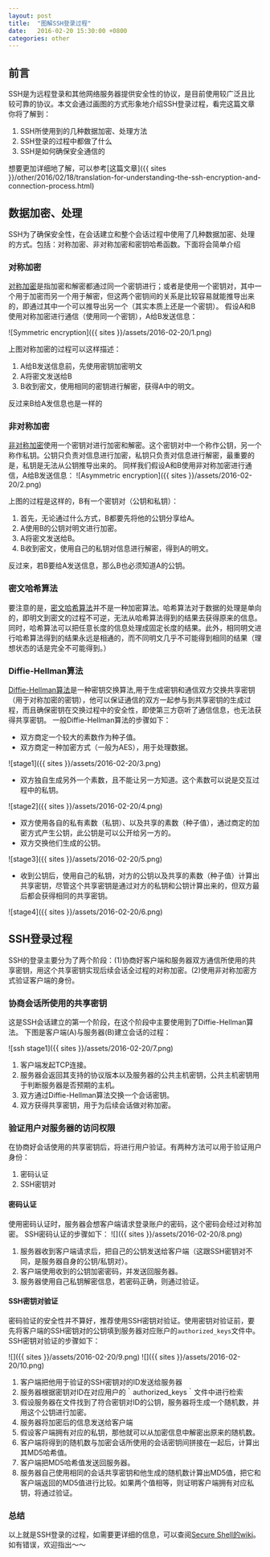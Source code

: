 ```yaml
---
layout: post
title:  "图解SSH登录过程"
date:   2016-02-20 15:30:00 +0800
categories: other
---
```

## 前言
SSH是为远程登录和其他网络服务器提供安全性的协议，是目前使用较广泛且比较可靠的协议。本文会通过画图的方式形象地介绍SSH登录过程，看完这篇文章你将了解到：

1. SSH所使用到的几种数据加密、处理方法
2. SSH登录的过程中都做了什么
3. SSH是如何确保安全通信的

想要更加详细地了解，可以参考[这篇文章]({{ sites }}/other/2016/02/18/translation-for-understanding-the-ssh-encryption-and-connection-process.html)

## 数据加密、处理
SSH为了确保安全性，在会话建立和整个会话过程中使用了几种数据加密、处理的方式。包括：对称加密、非对称加密和密钥哈希函数。下面将会简单介绍

### 对称加密
[对称加密](https://en.wikipedia.org/wiki/Symmetric-key_algorithm)是指加密和解密都通过同一个密钥进行；或者是使用一个密钥对，其中一个用于加密而另一个用于解密，但这两个密钥间的关系是比较容易就能推导出来的，即通过其中一个可以推导出另一个（其实本质上还是一个密钥）。
假设A和B使用对称加密进行通信（使用同一个密钥），A给B发送信息：

![Symmetric encryption]({{ sites }}/assets/2016-02-20/1.png)

上图对称加密的过程可以这样描述：

1. A给B发送信息前，先使用密钥加密明文
2. A将密文发送给B
3. B收到密文，使用相同的密钥进行解密，获得A中的明文。

反过来B给A发信息也是一样的
### 非对称加密
[非对称加密](https://en.wikipedia.org/wiki/Public-key_cryptography)使用一个密钥对进行加密和解密。这个密钥对中一个称作公钥，另一个称作私钥。公钥只负责对信息进行加密，私钥只负责对信息进行解密，最重要的是，私钥是无法从公钥推导出来的。
同样我们假设A和B使用非对称加密进行通信，A给B发送信息：
![Asymmetric encryption]({{ sites }}/assets/2016-02-20/2.png)

上图的过程是这样的，B有一个密钥对（公钥和私钥）：

1. 首先，无论通过什么方式，B都要先将他的公钥分享给A。
2. A使用B的公钥对明文进行加密。
3. A将密文发送给B。
4. B收到密文，使用自己的私钥对信息进行解密，得到A的明文。

反过来，若B要给A发送信息，那么B也必须知道A的公钥。

### 密文哈希算法
要注意的是，[密文哈希算法](https://en.wikipedia.org/wiki/Cryptographic_hash_function)并不是一种加密算法。哈希算法对于数据的处理是单向的，即明文到密文的过程不可逆，无法从哈希算法得到的结果去获得原来的信息。同时，哈希算法可以把任意长度的信息处理成固定长度的结果。此外，相同明文进行哈希算法得到的结果永远是相通的，而不同明文几乎不可能得到相同的结果（理想状态的话是完全不可能得到。）

### Diffie-Hellman算法
[Diffie-Hellman算法](https://en.wikipedia.org/wiki/Diffie%E2%80%93Hellman_key_exchange)是一种密钥交换算法,用于生成密钥和通信双方交换共享密钥（用于对称加密的密钥），他可以保证通信的双方一起参与到共享密钥的生成过程，而且确保密钥在交换过程中的安全性，即使第三方窃听了通信信息，也无法获得共享密钥。
一般Diffie-Hellman算法的步骤如下：

* 双方商定一个较大的素数作为种子值。
* 双方商定一种加密方式（一般为AES），用于处理数据。

![stage1]({{ sites }}/assets/2016-02-20/3.png)

* 双方独自生成另外一个素数，且不能让另一方知道。这个素数可以说是交互过程中的私钥。

![stage2]({{ sites }}/assets/2016-02-20/4.png)

* 双方使用各自的私有素数（私钥）、以及共享的素数（种子值），通过商定的加密方式产生公钥，此公钥是可以公开给另一方的。
* 双方交换他们生成的公钥。

![stage3]({{ sites }}/assets/2016-02-20/5.png)

* 收到公钥后，使用自己的私钥，对方的公钥以及共享的素数（种子值）计算出共享密钥，尽管这个共享密钥是通过对方的私钥和公钥计算出来的，但双方最后都会获得相同的共享密钥。

![stage4]({{ sites }}/assets/2016-02-20/6.png)

## SSH登录过程
SSH的登录主要分为了两个阶段：(1)协商好客户端和服务器双方通信所使用的共享密钥，用这个共享密钥实现后续会话全过程的对称加密。(2)使用非对称加密方式验证客户端的身份。

### 协商会话所使用的共享密钥
这是SSH会话建立的第一个阶段，在这个阶段中主要使用到了Diffie-Hellman算法。
下图是客户端(A)与服务器(B)建立会话的过程：

![ssh stage1]({{ sites }}/assets/2016-02-20/7.png)

1. 客户端发起TCP连接。
2. 服务器会返回其支持的协议版本以及服务器的公共主机密钥，公共主机密钥用于判断服务器是否预期的主机。
3. 双方通过Diffie-Hellman算法交换一个会话密钥。
4. 双方获得共享密钥，用于为后续会话做对称加密。

### 验证用户对服务器的访问权限
在协商好会话使用的共享密钥后，将进行用户验证。有两种方法可以用于验证用户身份：

1. 密码认证
2. SSH密钥对

#### 密码认证
使用密码认证时，服务器会想客户端请求登录账户的密码，这个密码会经过对称加密。
SSH密码认证的步骤如下：
![]({{ sites }}/assets/2016-02-20/8.png)

1. 服务器收到客户端请求后，把自己的公钥发送给客户端（这跟SSH密钥对不同，是服务器自身的公钥/私钥对）。
2. 客户端使用收到的公钥加密密码，并发送回服务器。
3. 服务器使用自己私钥解密信息，若密码正确，则通过验证。

#### SSH密钥对验证
密码验证的安全性并不算好，推荐使用SSH密钥对验证。使用密钥对验证前，要先将客户端的SSH密钥对的公钥填到服务器对应账户的`authorized_keys`文件中。
SSH密钥对验证的步骤如下：

![]({{ sites }}/assets/2016-02-20/9.png)
![]({{ sites }}/assets/2016-02-20/10.png)

1. 客户端把他用于验证的SSH密钥对的ID发送给服务器
2. 服务器根据密钥对ID在对应用户的｀authorized_keys｀文件中进行检索
3. 假设服务器在文件找到了符合密钥对ID的公钥，服务器将生成一个随机数，并用这个公钥进行加密。
4. 服务器将加密后的信息发送给客户端
5. 假设客户端拥有对应的私钥，那他就可以从加密信息中解密出原来的随机数。
6. 客户端将得到的随机数与加密会话所使用的会话密钥间拼接在一起后，计算出其MD5哈希值。
7. 客户端把MD5哈希值发送回服务器。
8. 服务器自己使用相同的会话共享密钥和他生成的随机数计算出MD5值，把它和客户端返回的MD5值进行比较。如果两个值相等，则证明客户端拥有对应私钥，将通过验证。

### 总结
以上就是SSH登录的过程，如需要更详细的信息，可以查阅[Secure Shell的wiki](https://en.wikipedia.org/wiki/Secure_Shell)。如有错误，欢迎指出～～
